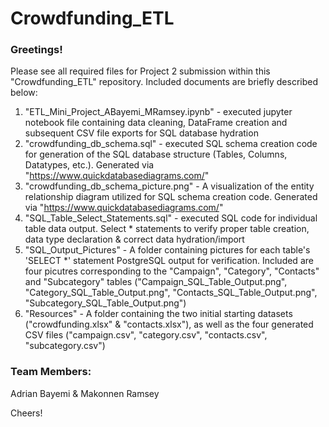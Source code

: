 # Crowdfunding_ETL #

### Greetings! ###

Please see all required files for Project 2 submission within this "Crowdfunding_ETL" repository. Included documents are briefly described below:

1) "ETL_Mini_Project_ABayemi_MRamsey.ipynb" - executed jupyter notebook file containing data cleaning, DataFrame creation and subsequent CSV file exports for SQL database hydration
2) "crowdfunding_db_schema.sql" - executed SQL schema creation code for generation of the SQL database structure (Tables, Columns, Datatypes, etc.). Generated via "https://www.quickdatabasediagrams.com/"
3) "crowdfunding_db_schema_picture.png" - A visualization of the entity relationship diagram utilized for SQL schema creation code. Generated via "https://www.quickdatabasediagrams.com/"
4) "SQL_Table_Select_Statements.sql" - executed SQL code for individual table data output. Select * statements to verify proper table creation, data type declaration & correct data hydration/import
5) "SQL_Output_Pictures" - A folder containing pictures for each table's 'SELECT *' statement PostgreSQL output for verification. Included are four picutres corresponding to the "Campaign", "Category", "Contacts" and "Subcategory" tables ("Campaign_SQL_Table_Output.png", "Category_SQL_Table_Output.png", "Contacts_SQL_Table_Output.png", "Subcategory_SQL_Table_Output.png")
6) "Resources" - A folder containing the two initial starting datasets ("crowdfunding.xlsx" & "contacts.xlsx"), as well as the four generated CSV files ("campaign.csv", "category.csv", "contacts.csv", "subcategory.csv")

### Team Members: ###
Adrian Bayemi & Makonnen Ramsey

Cheers!
